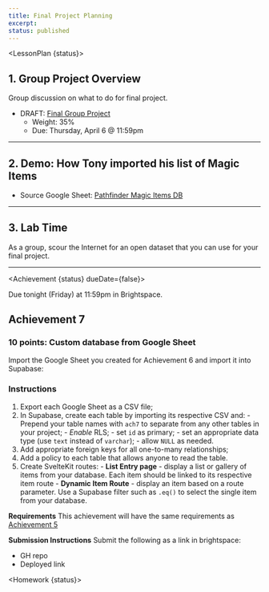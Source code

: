 ```yaml
---
title: Final Project Planning
excerpt: 
status: published
---
```

<script>
	import Homework from "$lib/components/Homework.svelte";
	import LessonPlan from "$lib/components/LessonPlan.svelte";
	import LabTime from "$lib/components/LabTime.svelte";
	import Achievement from "$lib/components/Achievement.svelte";
</script>

<LessonPlan {status}>

## 1. Group Project Overview
Group discussion on what to do for final project.
- DRAFT: [Final Group Project](/courses/cpnt-200/assessments/final-project)
    - Weight: 35%
    - Due: Thursday, April 6 @ 11:59pm

---

## 2. Demo: How Tony imported his list of Magic Items
- Source Google Sheet: [Pathfinder Magic Items DB](https://www.d20pfsrd.com/magic-items/magic-items-db/)

---

## 3. Lab Time
As a group, scour the Internet for an open dataset that you can use for your final project. 

---

</LessonPlan>

<Achievement {status} dueDate={false}>

Due tonight (Friday) at 11:59pm in Brightspace.

## Achievement 7
### 10 points: Custom database from Google Sheet
Import the Google Sheet you created for Achievement 6 and import it into Supabase:

### Instructions
1. Export each Google Sheet as a CSV file;
2. In Supabase, create each table by importing its respective CSV and:
		- Prepend your table names with `ach7` to separate from any other tables in your project;
		- _Enable_ RLS;
		- set `id` as primary;
		- set an appropriate data type (use `text` instead of `varchar`);
		- allow `NULL` as needed.
3. Add appropriate foreign keys for all one-to-many relationships;
4. Add a policy to each table that allows anyone to read the table.
5. Create SvelteKit routes:
		- **List Entry page** - display a list or gallery of items from your database. Each item should be linked to its respective item route
		- **Dynamic Item Route** - display an item based on a route parameter. Use a Supabase filter such as `.eq()` to select the single item from your database.

**Requirements**
This achievement will have the same requirements as [Achievement 5](/courses/cpnt-200/day-5#achievement)

**Submission Instructions**
Submit the following as a link in brightspace:
- GH repo
- Deployed link

</Achievement>

<Homework {status}>

</Homework>